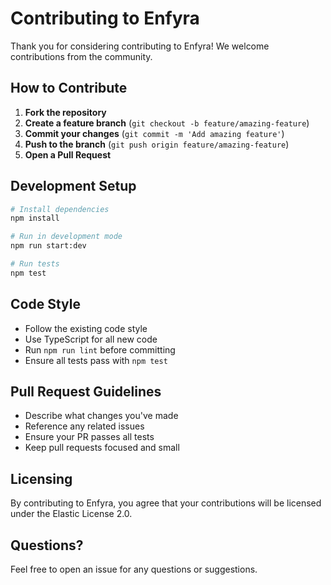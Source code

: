 # Contributing to Enfyra

Thank you for considering contributing to Enfyra! We welcome contributions from the community.

## How to Contribute

1. **Fork the repository**
2. **Create a feature branch** (`git checkout -b feature/amazing-feature`)
3. **Commit your changes** (`git commit -m 'Add amazing feature'`)
4. **Push to the branch** (`git push origin feature/amazing-feature`)
5. **Open a Pull Request**

## Development Setup

```bash
# Install dependencies
npm install

# Run in development mode
npm run start:dev

# Run tests
npm test
```

## Code Style

- Follow the existing code style
- Use TypeScript for all new code
- Run `npm run lint` before committing
- Ensure all tests pass with `npm test`

## Pull Request Guidelines

- Describe what changes you've made
- Reference any related issues
- Ensure your PR passes all tests
- Keep pull requests focused and small

## Licensing

By contributing to Enfyra, you agree that your contributions will be licensed under the Elastic License 2.0.

## Questions?

Feel free to open an issue for any questions or suggestions.